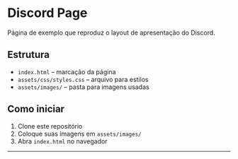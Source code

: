# Discord Page

Página de exemplo que reproduz o layout de apresentação do Discord.

## Estrutura

- `index.html` – marcação da página  
- `assets/css/styles.css` – arquivo para estilos  
- `assets/images/` – pasta para imagens usadas

## Como iniciar

1. Clone este repositório  
2. Coloque suas imagens em `assets/images/`  
3. Abra `index.html` no navegador

---
